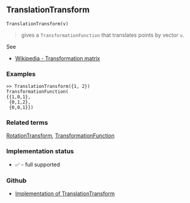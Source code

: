 ## TranslationTransform

```
TranslationTransform(v)
```

> gives a `TransformationFunction` that translates points by vector `v`. 

See
* [Wikipedia - Transformation matrix](https://en.wikipedia.org/wiki/Transformation_matrix)

### Examples
 
```
>> TranslationTransform({1, 2})
TransformationFunction(
{{1,0,1},
 {0,1,2},
 {0,0,1}})
```

### Related terms
[RotationTransform](RotationTransform.md), [TransformationFunction](TransformationFunction.md)

### Implementation status

* &#x2705; - full supported

### Github

* [Implementation of TranslationTransform](https://github.com/axkr/symja_android_library/blob/master/symja_android_library/matheclipse-core/src/main/java/org/matheclipse/core/builtin/TensorFunctions.java#L1156) 
